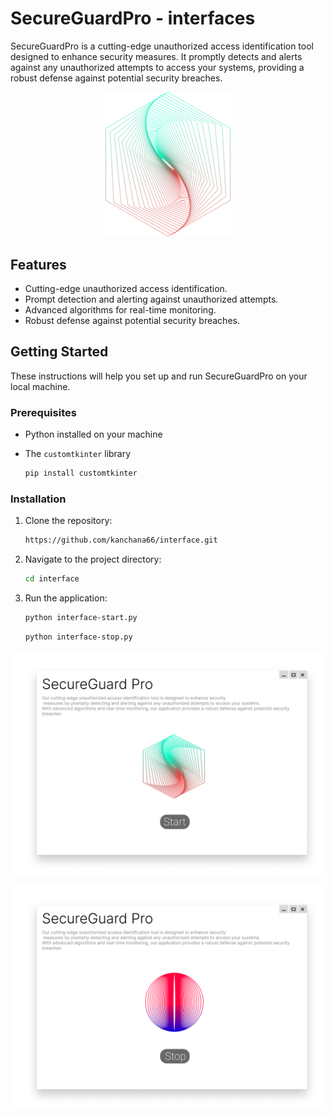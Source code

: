 # SecureGuardPro - interfaces

SecureGuardPro is a cutting-edge unauthorized access identification tool designed to enhance security measures. It promptly detects and alerts against any unauthorized attempts to access your systems, providing a robust defense against potential security breaches.
<p  align="center">
<img src="https://github.com/kanchana66/interface/blob/main/img/start.png" width="200" heigth="200" />
</p>

## Features

- Cutting-edge unauthorized access identification.
- Prompt detection and alerting against unauthorized attempts.
- Advanced algorithms for real-time monitoring.
- Robust defense against potential security breaches.

## Getting Started

These instructions will help you set up and run SecureGuardPro on your local machine.

### Prerequisites

- Python installed on your machine
- The `customtkinter` library

   ```bash
   pip install customtkinter
   ```
### Installation

1. Clone the repository:
   ```bash
   https://github.com/kanchana66/interface.git
   ```
2. Navigate to the project directory:
   ```bash
   cd interface
   ```
3. Run the application:
   ```bash
   python interface-start.py
   ```
   ```bash
   python interface-stop.py
   ```


<p  align="center">
<img src="https://github.com/kanchana66/interface/blob/main/Design/i-1.png" />
</p>

<p  align="center">
<img src="https://github.com/kanchana66/interface/blob/main/Design/i-2.png" />
</p>
